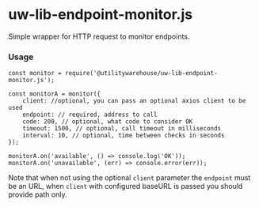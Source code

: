# uw-lib-endpoint-monitor.js

Simple wrapper for HTTP request to monitor endpoints.

### Usage

```node
const monitor = require('@utilitywarehouse/uw-lib-endpoint-monitor.js');

const monitorA = monitor({
    client: //optional, you can pass an optional axios client to be used
    endpoint: // required, address to call
    code: 200, // optional, what code to consider OK
    timeout: 1500, // optional, call timeout in milliseconds
    interval: 10, // optional, time between checks in seconds
});

monitorA.on('available', () => console.log('OK'));
monitorA.on('unavailable', (err) => console.error(err));
```

Note that when not using the optional `client` parameter the `endpoint` must be an URL, when `client` with configured baseURL is passed you should provide path only.

